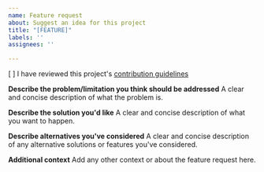 ```yaml
---
name: Feature request
about: Suggest an idea for this project
title: "[FEATURE]"
labels: ''
assignees: ''

---
```


[ ] I have reviewed this project's [contribution guidelines](https://github.com/SystemRDL/systemrdl-compiler/blob/main/CONTRIBUTING.md)

**Describe the problem/limitation you think should be addressed**
A clear and concise description of what the problem is.

**Describe the solution you'd like**
A clear and concise description of what you want to happen.

**Describe alternatives you've considered**
A clear and concise description of any alternative solutions or features you've considered.

**Additional context**
Add any other context or about the feature request here.
